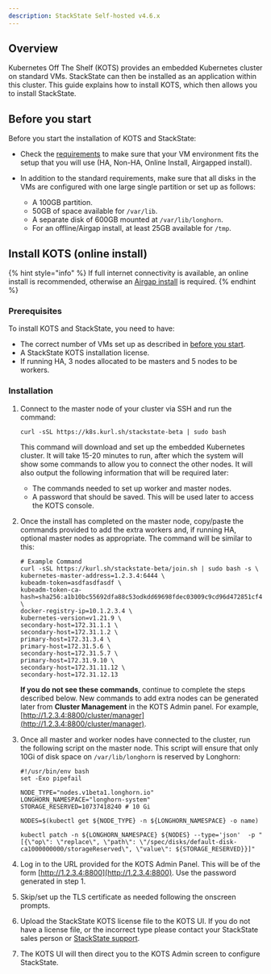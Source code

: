 ```yaml
---
description: StackState Self-hosted v4.6.x
---
```


## Overview 

Kubernetes Off The Shelf (KOTS) provides an embedded Kubernetes cluster on standard VMs. StackState can then be installed as an application within this cluster. This guide explains how to install KOTS, which then allows you to install StackState.

## Before you start

Before you start the installation of KOTS and StackState:

* Check the [requirements](/setup/install-stackstate/requirements.md#kots) to make sure that your VM environment fits the setup that you will use (HA, Non-HA, Online Install, Airgapped install).
* In addition to the standard requirements, make sure that all disks in the VMs are configured with one large single partition or set up as follows:

  - A 100GB partition.
  - 50GB of space available for `/var/lib`.
  - A separate disk of 600GB mounted at `/var/lib/longhorn`.
  - For an offline/Airgap install, at least 25GB available for `/tmp`.

## Install KOTS (online install)

{% hint style="info" %}
If full internet connectivity is available, an online install is recommended, otherwise an [Airgap install](/setup/install-stackstate/kots-install/install_stackstate_airgap.md) is required.
{% endhint %}

### Prerequisites

To install KOTS and StackState, you need to have:

- The correct number of VMs set up as described in [before you start](#before-you-start).
- A StackState KOTS installation license.
- If running HA, 3 nodes allocated to be masters and 5 nodes to be workers.

### Installation

1. Connect to the master node of your cluster via SSH and run the command:
    ```
    curl -sSL https://k8s.kurl.sh/stackstate-beta | sudo bash
    ```

    This command will download and set up the embedded Kubernetes cluster. It will take 15-20 minutes to run, after which the system will show some commands to allow you to connect the other nodes. It will also output the following information that will be required later:
      * The commands needed to set up worker and master nodes.
      * A password that should be saved. This will be used later to access the KOTS console.

1. Once the install has completed on the master node, copy/paste the commands provided to add the extra workers and, if running HA, optional master nodes as appropriate. The command will be similar to this:
    ```
    # Example Command
    curl -sSL https://kurl.sh/stackstate-beta/join.sh | sudo bash -s \
    kubernetes-master-address=1.2.3.4:6444 \
    kubeadm-token=asdfasdfasdf \
    kubeadm-token-ca-hash=sha256:a1b10bc55692dfa88c53odkdd69698fdec03009c9cd96d472851cf43f0a \
    docker-registry-ip=10.1.2.3.4 \
    kubernetes-version=v1.21.9 \
    secondary-host=172.31.1.1 \
    secondary-host=172.31.1.2 \
    primary-host=172.31.3.4 \
    primary-host=172.31.5.6 \
    secondary-host=172.31.5.7 \
    primary-host=172.31.9.10 \
    secondary-host=172.31.11.12 \
    secondary-host=172.31.12.13
    ```  

    **If you do not see these commands**, continue to complete the steps described below. New commands to add extra nodes can be generated later from **Cluster Management** in the KOTS Admin panel. For example, [http://1.2.3.4:8800/cluster/manager](http://1.2.3.4:8800/cluster/manager).

1. Once all master and worker nodes have connected to the cluster, run the following script on the master node. This script will ensure that only 10Gi of disk space on `/var/lib/longhorn` is reserved by Longhorn:
    ```
    #!/usr/bin/env bash
    set -Exo pipefail

    NODE_TYPE="nodes.v1beta1.longhorn.io"
    LONGHORN_NAMESPACE="longhorn-system"
    STORAGE_RESERVED=10737418240 # 10 Gi

    NODES=$(kubectl get ${NODE_TYPE} -n ${LONGHORN_NAMESPACE} -o name)

    kubectl patch -n ${LONGHORN_NAMESPACE} ${NODES} --type='json'  -p "[{\"op\": \"replace\", \"path\": \"/spec/disks/default-disk-ca1000000000/storageReserved\", \"value\": ${STORAGE_RESERVED}}]"
    ```
  
1. Log in to the URL provided for the KOTS Admin Panel. This will be of the form [http://1.2.3.4:8800](http://1.2.3.4:8800). Use the password generated in step 1.

1. Skip/set up the TLS certificate as needed following the onscreen prompts.

1. Upload the StackState KOTS license file to the KOTS UI. If you do not have a license file, or the incorrect type please contact your StackState sales person or [StackState support](https://support.stackstate.com/).

1. The KOTS UI will then direct you to the KOTS Admin screen to configure StackState.


   


